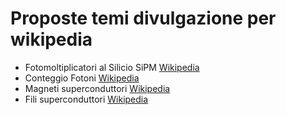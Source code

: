 # Proposte temi divulgazione per wikipedia

* Fotomoltiplicatori al Silicio SiPM [Wikipedia](https://it.wikipedia.org/wiki/SiPM)
* Conteggio Fotoni [Wikipedia](https://en.wikipedia.org/wiki/Photon_counting)
* Magneti superconduttori [Wikipedia](https://en.wikipedia.org/wiki/Superconducting_magnet)
* Fili superconduttori [Wikipedia](https://en.wikipedia.org/wiki/Superconducting_wire)